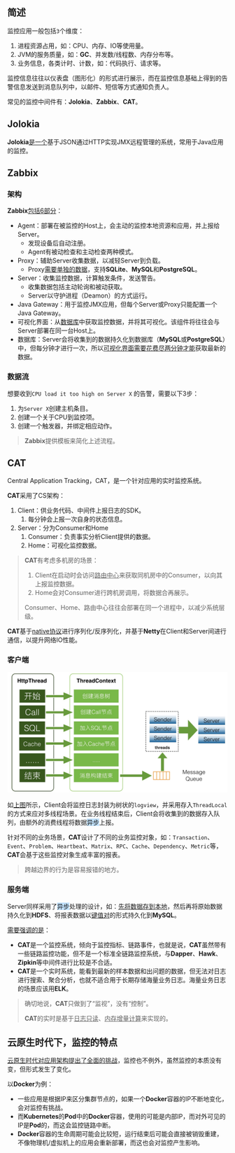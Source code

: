 ## 简述

监控应用一般包括`3`个维度：

1. 进程资源占用，如：CPU、内存、IO等使用量。
2. JVM的服务质量，如：**GC**、并发数/线程数、内存分布等。
3. 业务信息，各类计时、计数，如：代码执行、请求等。

监控信息往往以仪表盘（图形化）的形式进行展示，而在监控信息基础上得到的告警信息发送到消息队列中，以邮件、短信等方式通知负责人。

常见的监控中间件有：**Jolokia**、**Zabbix**、**CAT**。



## Jolokia

**Jolokia**[是一个](https://blog.csdn.net/yang382197207/article/details/12911855)基于JSON通过HTTP实现JMX远程管理的系统，常用于Java应用的监控。



## Zabbix

### 架构

**Zabbix**[包括6部分](https://www.zabbix.com/documentation/current/zh/manual/introduction/overview)：

- Agent：部署在被监控的Host上，会主动的监控本地资源和应用，并上报给Server。
  - 发现设备后自动注册。
  - Agent有被动检查和主动检查两种模式。
- Proxy：辅助Server收集数据，以减轻Server到负载。
  - Proxy[需要单独的数据](https://www.zabbix.com/documentation/current/zh/manual/concepts/proxy)，支持**SQLite**、**MySQL**和**PostgreSQL**。
- Server：收集监控数据，计算触发条件，发送警告。
  - 收集数据包括主动轮询和被动获取。
  - Server以守护进程（Deamon）的方式运行。
- Java Gateway：用于监控JMX应用，但每个Server或Proxy只能配置一个Java Gateway。
- 可视化界面：从<u>数据库</u>中获取监控数据，并将其可视化。该组件将往往会与Server部署在同一台Host上。
- 数据库：Server会将收集到的数据持久化到数据库（**MySQL**或**PostgreSQL**）中，但每分钟才进行一次，所以<u>可视化界面</u>[需要花费尽两分钟才能](https://www.zabbix.com/documentation/current/zh/manual/concepts/server)获取最新的数据。

### 数据流

想要收到`CPU load it too high on Server X` 的告警，需要以下3步：

1. 为`Server X`创建主机条目。
2. 创建一个关于CPU到监控项。
3. 创建一个触发器，并绑定相应动作。

> **Zabbix**提供模板来简化上述流程。



## CAT

Central Application Tracking，CAT，是一个针对应用的实时监控系统。

**CAT**采用了CS架构：

1. Client：供业务代码、中间件上报日志的SDK。
   1. 每分钟会上报一次自身的状态信息。
2. Server：分为Consumer和Home
   1. Consumer：负责事实分析Client提供的数据。
   2. Home：可视化监控数据。

> **CAT**有考虑多机房的场景：
>
> 1. Client在启动时会访问<u>路由中心</u>来获取同机房中的Consumer，以向其上报监控数据。
> 2. Home会对Consumer进行跨机房调用，将数据合再展示。
>
> Consumer、Home、路由中心往往会部署在同一个进程中，以减少系统层级。

**CAT**基于[native协议](https://www.aliyun.com/sswc/141781.html)进行序列化/反序列化，并基于**Netty**在Client和Server间进行通信，以提升网络IO性能。

### 客户端

![](../images/5/cat_client_architecture.png)

如[上图](https://tech.meituan.com/2018/11/01/cat-in-depth-java-application-monitoring.html)所示，Client会将监控日志封装为树状的`logview`，并采用存入`ThreadLocal`的方式来应对多线程场景。在业务线程结束后，Client会将收集到的数据存入队列，由额外的消费线程将数据<span style=background:#c2e2ff>异步</span>上报。

针对不同的业务场景，**CAT**设计了不同的业务监控对象，如：`Transaction`、`Event`、`Problem`、`Heartbeat`、`Matrix`、`RPC`、`Cache`、`Dependency`、`Metric`等，**CAT**会基于这些监控对象生成丰富的报表。

> 跨越边界的行为是容易报错的地方。

### 服务端

Server同样采用了<span style=background:#c2e2ff>异步</span>处理的设计，如：[先将数据存到本地](https://www.infoq.cn/article/distributed-real-time-monitoring-and-control-system/#heading4)，然后再将原始数据持久化到**HDFS**、将报表数据以<u>键值对</u>的形式持久化到**MySQL**。

[需要强调的是](https://blog.csdn.net/tjiyu/article/details/90757319)：

- **CAT**是一个监控系统，倾向于监控指标、链路事件，也就是说，**CAT**虽然带有一些链路监控功能，但不是一个标准全链路监控系统，与**Dapper**、**Hawk**、**Zipkin**等中间件进行比较是不合适。
- **CAT**是一个实时系统，能看到最新的样本数据和出问题的数据，但无法对日志进行搜索、聚合分析，也就不适合用于长期存储海量业务日志。海量业务日志的场景应该用**ELK**。

> 确切地说，**CAT**只做到了“监视”，没有“控制”。
>
> **CAT**的实时是基于<u>日志只读</u>、<u>内存增量计算</u>来实现的。



## 云原生时代下，监控的特点

[云原生时代对应用架构提出了全面的挑战](https://cloud.tencent.com/developer/article/1706632)，监控也不例外，虽然监控的本质没有变，但形式发生了变化。

以**Docker**为例：

- 一些应用是根据IP来区分集群节点的，如果一个**Docker**容器的IP不断地变化，会对监控有挑战。
- 而**Kubernetes**的**Pod**中的**Docker**容器，使用的可能是内部IP，而对外可见的IP是**Pod**的，而这会监控链路中断。
- **Docker**容器的生命周期可能会比较短，运行结束后可能会直接被销毁重建，不像物理机/虚拟机上的应用会重新部署，而这也会对监控产生影响。

